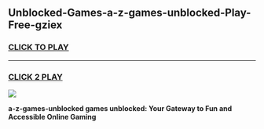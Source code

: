 
## Unblocked-Games-a-z-games-unblocked-Play-Free-gziex
<h3>
<a href="https://premium76.site?title=a-z-games-unblocked&ref=17A">CLICK TO PLAY</a></h3>
<hr>

<h3>
<a href="https://premium76.site?title=a-z-games-unblocked&ref=17A">CLICK 2 PLAY</a>
  
</h3>

<a href="https://premium76.site?title=a-z-games-unblocked&ref=17A"><img src="https://clearcache.store/games.png"></a>


**a-z-games-unblocked games unblocked: Your Gateway to Fun and Accessible Online Gaming**
